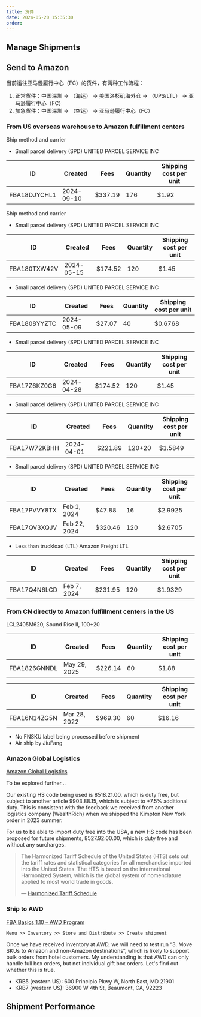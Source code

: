 ```yaml
---
title: 货件
date: 2024-05-20 15:35:30
order:
---
```


## Manage Shipments

## Send to Amazon

当前运往亚马逊履行中心（FC）的货件，有两种工作流程：

1. 正常货件：中国深圳 → （海运） → 美国洛杉矶海外仓 → （UPS/LTL） → 亚马逊履行中心（FC）
2. 加急货件：中国深圳 → （空运） → 亚马逊履行中心（FC）

### From US overseas warehouse to Amazon fulfillment centers

Ship method and carrier

- Small parcel delivery (SPD)
  UNITED PARCEL SERVICE INC

| ID           | Created    | Fees    | Quantity | Shipping cost per unit |
| ------------ | ---------- | ------- | -------- | ---------------------- |
| FBA18DJYCHL1 | 2024-09-10 | $337.19 | 176      | $1.92                  |

Ship method and carrier

- Small parcel delivery (SPD)
  UNITED PARCEL SERVICE INC

| ID           | Created    | Fees    | Quantity | Shipping cost per unit |
| ------------ | ---------- | ------- | -------- | ---------------------- |
| FBA180TXW42V | 2024-05-15 | $174.52 | 120      | $1.45                  |

- Small parcel delivery (SPD)
  UNITED PARCEL SERVICE INC

| ID           | Created    | Fees   | Quantity | Shipping cost per unit |
| ------------ | ---------- | ------ | -------- | ---------------------- |
| FBA1808YYZTC | 2024-05-09 | $27.07 | 40       | $0.6768                |

- Small parcel delivery (SPD)
  UNITED PARCEL SERVICE INC

| ID           | Created    | Fees    | Quantity | Shipping cost per unit |
| ------------ | ---------- | ------- | -------- | ---------------------- |
| FBA17Z6KZ0G6 | 2024-04-28 | $174.52 | 120      | $1.45                  |

- Small parcel delivery (SPD)
  UNITED PARCEL SERVICE INC

| ID           | Created    | Fees    | Quantity | Shipping cost per unit |
| ------------ | ---------- | ------- | -------- | ---------------------- |
| FBA17W72KBHH | 2024-04-01 | $221.89 | 120+20   | $1.5849                |

- Small parcel delivery (SPD)
  UNITED PARCEL SERVICE INC

| ID           | Created      | Fees    | Quantity | Shipping cost per unit |
| ------------ | ------------ | ------- | -------- | ---------------------- |
| FBA17PVVY8TX | Feb 1, 2024  | $47.88  | 16       | $2.9925                |
| FBA17QV3XQJV | Feb 22, 2024 | $320.46 | 120      | $2.6705                |

- Less than truckload (LTL)
  Amazon Freight LTL

| ID           | Created     | Fees    | Quantity | Shipping cost per unit |
| ------------ | ----------- | ------- | -------- | ---------------------- |
| FBA17Q4N6LCD | Feb 7, 2024 | $231.95 | 120      | $1.9329                |

### From CN directly to Amazon fulfillment centers in the US

LCL2405M620, Sound Rise II, 100+20

| ID           | Created      | Fees    | Quantity | Shipping cost per unit |
| ------------ | ------------ | ------- | -------- | ---------------------- |
| FBA1826GNNDL | May 29, 2025 | $226.14 | 60       | $1.88                  |

| ID           | Created      | Fees    | Quantity | Shipping cost per unit |
| ------------ | ------------ | ------- | -------- | ---------------------- |
| FBA16N14ZG5N | Mar 28, 2022 | $969.30 | 60       | $16.16                 |

- No FNSKU label being processed before shipment
- Air ship by JiuFang

### Amazon Global Logistics

[Amazon Global Logistics](https://sellercentral.amazon.com/gssportal/index.html)

To be explored further...

Our existing HS code being used is 8518.21.00, which is duty free, but subject to another article 9903.88.15, which is subject to +7.5% additional duty. This is consistent with the feedback we received from another logistics company (WealthRich) when we shipped the Kimpton New York order in 2023 summer.

For us to be able to import duty free into the USA, a new HS code has been proposed for future shipments, 8527.92.00.00, which is duty free and without any surcharges.

> The Harmonized Tariff Schedule of the United States (HTS) sets out the tariff rates and statistical categories for all merchandise imported into the United States. The HTS is based on the international Harmonized System, which is the global system of nomenclature applied to most world trade in goods.
>
> — [Harmonized Tariff Schedule](https://hts.usitc.gov/)

### Ship to AWD

[FBA Basics 1.10 – AWD Program](https://sellercentral.amazon.com/learn/courses?ref_=selleru_athena&courseId=db6ad535-5f52-4330-aed4-e79fd2cd4327&moduleId=df3d3c7f-7dfe-4890-83b6-a02d3c6115c3&modLanguage=English&contentType=DOCUMENT&category=TUTORIAL&ref=xx_SellerUniversity_xxxx_meldedSidebarSearch&mons_sel_mkid=amzn1.mp.o.ATVPDKIKX0DER&mons_sel_mcid=amzn1.merchant.o.A1ZU3V2ZXZ5QHR&mons_sel_persist=true)

`Menu >> Inventory >> Store and Distribute >> Create shipment`

Once we have received inventory at AWD, we will need to test run “3. Move SKUs to Amazon and non-Amazon destinations”, which is likely to support bulk orders from hotel customers. My understanding is that AWD can only handle full box orders, but not individual gift box orders. Let's find out whether this is true.

- KRB5 (eastern US): 600 Principio Pkwy W, North East, MD 21901
- KRB7 (western US): 36900 W 4th St, Beaumont, CA, 92223

## Shipment Performance
